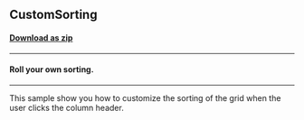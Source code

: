 ## CustomSorting
#### [Download as zip](https://grapecity.github.io/DownGit/#/home?url=https://github.com/GrapeCity/ComponentOne-WinForms-Samples/tree/master/NetFramework\TrueDBGrid\CS\CustomSorting)
____
#### Roll your own sorting.
____
This sample show you how to customize the sorting of the grid when the user clicks the column header. 